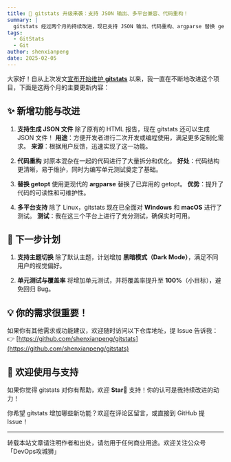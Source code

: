 ```yaml
---
title: 🚀 gitstats 升级来袭：支持 JSON 输出、多平台兼容、代码重构！
summary: |
  gitstats 经过两个月的持续改进，现已支持 JSON 输出、代码重构、argparse 替换 getopt，并全面兼容 Windows 和 macOS。欢迎使用和 Star 支持！
tags:
  - GitStats
  - Git
author: shenxianpeng
date: 2025-02-05
---
```


大家好！自从上次发文[宣布开始维护 **gitstats**](https://shenxianpeng.github.io/2024/11/gitstats/) 以来，我一直在不断地改进这个项目，下面是这两个月的主要更新内容：

## ✨ 新增功能与改进



1. **支持生成 JSON 文件**
   除了原有的 HTML 报告，现在 gitstats 还可以生成 JSON 文件！
   **用途**：方便开发者进行二次开发或编程使用，满足更多定制化需求。
   **来源**：根据用户反馈，迅速实现了这一功能。

2. **代码重构**
   对原本混杂在一起的代码进行了大量拆分和优化。
   **好处**：代码结构更清晰，易于维护，同时为编写单元测试奠定了基础。

3. **替换 getopt**
   使用更现代的 **argparse** 替换了已弃用的 getopt。
   **优势**：提升了代码的可读性和可维护性。

4. **多平台支持**
   除了 Linux，gitstats 现在已全面对 **Windows** 和 **macOS** 进行了测试。
   **测试**：我在这三个平台上进行了充分测试，确保实时可用。

## 📅 下一步计划

1. **支持主题切换**
   除了默认主题，计划增加 **黑暗模式（Dark Mode）**，满足不同用户的视觉偏好。

2. **单元测试与覆盖率**
   将增加单元测试，并将覆盖率提升至 **100%**（小目标），避免回归 Bug。

## 💡 你的需求很重要！

如果你有其他需求或功能建议，欢迎随时访问以下仓库地址，提 Issue 告诉我：👉 [https://github.com/shenxianpeng/gitstats](https://github.com/shenxianpeng/gitstats)

## 🌟 欢迎使用与支持

如果你觉得 gitstats 对你有帮助，欢迎 **Star🌟** 支持！你的认可是我持续改进的动力！

你希望 gitstats 增加哪些新功能？欢迎在评论区留言，或直接到 GitHub 提 Issue！

---

转载本站文章请注明作者和出处，请勿用于任何商业用途。欢迎关注公众号「DevOps攻城狮」
